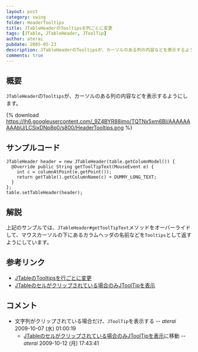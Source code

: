 ```yaml
---
layout: post
category: swing
folder: HeaderTooltips
title: JTableHeaderのTooltipsを列ごとに変更
tags: [JTable, JTableHeader, JToolTip]
author: aterai
pubdate: 2005-05-23
description: JTableHeaderのTooltipsが、カーソルのある列の内容などを表示するようにします。
comments: true
---
```

## 概要
`JTableHeader`の`Tooltips`が、カーソルのある列の内容などを表示するようにします。

{% download https://lh6.googleusercontent.com/_9Z4BYR88imo/TQTNx5xm6BI/AAAAAAAAAbU/LCSjxDNp8p0/s800/HeaderTooltips.png %}

## サンプルコード
<pre class="prettyprint"><code>JTableHeader header = new JTableHeader(table.getColumnModel()) {
  @Override public String getToolTipText(MouseEvent e) {
    int c = columnAtPoint(e.getPoint());
    return getTable().getColumnName(c) + DUMMY_LONG_TEXT;
  }
};
table.setTableHeader(header);
</code></pre>

## 解説
上記のサンプルでは、`JTableHeader#getToolTipText`メソッドをオーバーライドして、マウスカーソルの下にあるカラムヘッダの名前などを`Tooltips`として返すようにしています。

## 参考リンク
- [JTableのTooltipsを行ごとに変更](http://ateraimemo.com/Swing/RowTooltips.html)
- [JTableのセルがクリップされている場合のみJToolTipを表示](http://ateraimemo.com/Swing/ClippedCellTooltips.html)

<!-- dummy comment line for breaking list -->

## コメント
- 文字列がクリップされている場合だけ、`JToolTip`を表示する -- *aterai* 2009-10-07 (水) 01:00:19
    - [JTableのセルがクリップされている場合のみJToolTipを表示](http://ateraimemo.com/Swing/ClippedCellTooltips.html)に移動 -- *aterai* 2009-10-12 (月) 17:43:41

<!-- dummy comment line for breaking list -->

